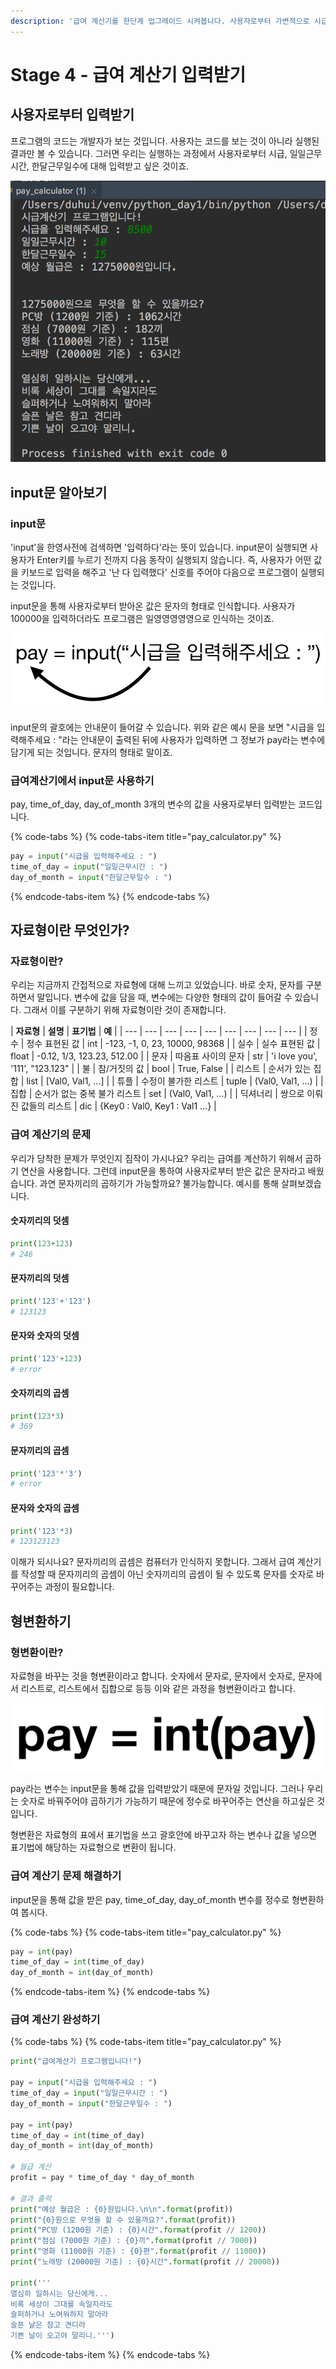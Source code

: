 ```yaml
---
description: '급여 계산기를 한단계 업그레이드 시켜봅니다. 사용자로부터 가변적으로 시급과 일일근무시간, 한달근무일수를 입력받아 급여 계산기를 작동시킵니다.'
---
```


# Stage 4 - 급여 계산기 입력받기

## 사용자로부터 입력받기

프로그램의 코드는 개발자가 보는 것입니다. 사용자는 코드를 보는 것이 아니라 실행된 결과만 볼 수 있습니다. 그러면 우리는 실행하는 과정에서 사용자로부터 시급, 일일근무시간, 한달근무일수에 대해 입력받고 싶은 것이죠.

![&#xC0AC;&#xC6A9;&#xC790;&#xC5D0;&#xAC8C; &#xC785;&#xB825;&#xBC1B;&#xAE30;](../.gitbook/assets/image%20%2837%29.png)

## input문 알아보기

### input문

'input'을 한영사전에 검색하면 '입력하다'라는 뜻이 있습니다. input문이 실행되면 사용자가 Enter키를 누르기 전까지 다음 동작이 실행되지 않습니다. 즉, 사용자가 어떤 값을 키보드로 입력을 해주고 '난 다 입력했다' 신호를 주어야 다음으로 프로그램이 실행되는 것입니다.

input문을 통해 사용자로부터 받아온 값은 문자의 형태로 인식합니다. 사용자가 100000을 입력하더라도 프로그램은 일영영영영영으로 인식하는 것이죠.

![input&#xBB38;](../.gitbook/assets/image%20%28115%29.png)

input문의 괄호에는 안내문이 들어갈 수 있습니다. 위와 같은 예시 문을 보면 "시급을 입력해주세요 : "라는 안내문이 출력된 뒤에 사용자가 입력하면 그 정보가 pay라는 변수에 담기게 되는 것입니다. 문자의 형태로 말이죠.

### 급여계산기에서 input문 사용하기

pay, time\_of\_day, day\_of\_month 3개의 변수의 값을 사용자로부터 입력받는 코드입니다.

{% code-tabs %}
{% code-tabs-item title="pay\_calculator.py" %}
```python
pay = input("시급을 입력해주세요 : ")
time_of_day = input("일일근무시간 : ")
day_of_month = input("한달근무일수 : ")
```
{% endcode-tabs-item %}
{% endcode-tabs %}

## 자료형이란 무엇인가?

### 자료형이란?

우리는 지금까지 간접적으로 자료형에 대해 느끼고 있었습니다. 바로 숫자, 문자를 구분하면서 말입니다. 변수에 값을 담을 때, 변수에는 다양한 형태의 값이 들어갈 수 있습니다. 그래서 이를 구분하기 위해 자료형이란 것이 존재합니다.

| **자료형** | **설명** | **표기법** | **예** |
| --- | --- | --- | --- | --- | --- | --- | --- | --- |
| 정수 | 정수 표현된 값 | int | -123, -1, 0, 23, 10000, 98368 |
| 실수 | 실수 표현된 값 | float | -0.12, 1/3, 123.23, 512.00 |
| 문자 | 따옴표 사이의 문자 | str | 'i love you', '111', "123.123" |
| 불 | 참/거짓의 값 | bool | True, False |
| 리스트 | 순서가 있는 집합 | list | \[Val0, Val1, ...\] |
| 튜플 | 수정이 불가한 리스트 | tuple | \(Val0, Val1, ...\) |
| 집합 | 순서가 없는 중복 불가 리스트 | set | \(Val0, Val1, ...\) |
| 딕셔너리 | 쌍으로 이뤄진 값들의 리스트 | dic | {Key0 : Val0, Key1 : Val1 ...} |

### 급여 계산기의 문제

우리가 당착한 문제가 무엇인지 짐작이 가시나요? 우리는 급여를 계산하기 위해서 곱하기 연산을 사용합니다. 그런데 input문을 통하여 사용자로부터 받은 값은 문자라고 배웠습니다. 과연 문자끼리의 곱하기가 가능할까요? 불가능합니다. 예시를 통해 살펴보겠습니다.

#### 숫자끼리의 덧셈

```python
print(123+123)
# 246
```

#### 문자끼리의 덧셈

```python
print('123'+'123')
# 123123
```

#### 문자와 숫자의 덧셈

```python
print('123'+123)
# error
```

#### 숫자끼리의 곱셈

```python
print(123*3)
# 369
```

#### 문자끼리의 곱셈

```python
print('123'*'3')
# error
```

#### 문자와 숫자의 곱셈

```python
print('123'*3)
# 123123123
```

이해가 되시나요? 문자끼리의 곱셈은 컴퓨터가 인식하지 못합니다. 그래서 급여 계산기를 작성할 때 문자끼리의 곱셈이 아닌 숫자끼리의 곱셈이 될 수 있도록 문자를 숫자로 바꾸어주는 과정이 필요합니다.

## 형변환하기

### 형변환이란?

자료형을 바꾸는 것을 형변환이라고 합니다. 숫자에서 문자로, 문자에서 숫자로, 문자에서 리스트로, 리스트에서 집합으로 등등 이와 같은 과정을 형변환이라고 합니다.

![pay &#xBCC0;&#xC218;&#xC758; &#xD615;&#xBCC0;&#xD658;](../.gitbook/assets/image%20%2884%29.png)

pay라는 변수는 input문을 통해 값을 입력받았기 때문에 문자일 것입니다. 그러나 우리는 숫자로 바꿔주어야 곱하기가 가능하기 때문에 정수로 바꾸어주는 연산을 하고싶은 것입니다.

형변환은 자료형의 표에서 표기법을 쓰고 괄호안에 바꾸고자 하는 변수나 값을 넣으면 표기법에 해당하는 자료형으로 변환이 됩니다.

### 급여 계산기 문제 해결하기

input문을 통해 값을 받은 pay, time\_of\_day, day\_of\_month 변수를 정수로 형변환하여 봅시다.

{% code-tabs %}
{% code-tabs-item title="pay\_calculator.py" %}
```python
pay = int(pay)
time_of_day = int(time_of_day)
day_of_month = int(day_of_month)
```
{% endcode-tabs-item %}
{% endcode-tabs %}

### 급여 계산기 완성하기

{% code-tabs %}
{% code-tabs-item title="pay\_calculator.py" %}
```python
print("급여계산기 프로그램입니다!")

pay = input("시급을 입력해주세요 : ")
time_of_day = input("일일근무시간 : ")
day_of_month = input("한달근무일수 : ")

pay = int(pay)
time_of_day = int(time_of_day)
day_of_month = int(day_of_month)

# 월급 계산
profit = pay * time_of_day * day_of_month

# 결과 출력
print("예상 월급은 : {0}원입니다.\n\n".format(profit))
print("{0}원으로 무엇을 할 수 있을까요?".format(profit))
print("PC방 (1200원 기준) : {0}시간".format(profit // 1200))
print("점심 (7000원 기준) : {0}끼".format(profit // 7000))
print("영화 (11000원 기준) : {0}편".format(profit // 11000))
print("노래방 (20000원 기준) : {0}시간".format(profit // 20000))

print('''
열심히 일하시는 당신에게...
비록 세상이 그대를 속일지라도
슬퍼하거나 노여워하지 말아라
슬픈 날은 참고 견디라
기쁜 날이 오고야 말리니.''')
```
{% endcode-tabs-item %}
{% endcode-tabs %}

 

